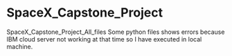 # SpaceX_Capstone_Project
SpaceX_Capstone_Project_All_files
Some python files shows errors because IBM cloud server not working at that time so I have executed in local machine.
